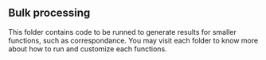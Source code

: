 ## Bulk processing
This folder contains code to be runned to generate results for smaller functions, such as correspondance.
You may visit each folder to know more about how to run and customize each functions.

